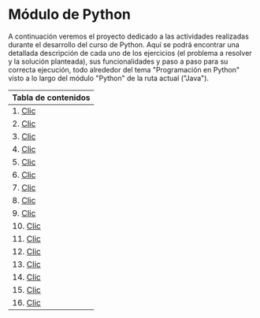 # Módulo de Python

A continuación veremos el proyecto dedicado a las actividades realizadas durante el desarrollo del curso de Python. Aquí se podrá
encontrar una detallada descripción de cada uno de los ejercicios (el problema a resolver y la solución planteada), sus funcionalidades
y paso a paso para su correcta ejecución, todo alrededor del tema "Programación en Python" visto a lo largo del módulo "Python" de la ruta actual ("Java").

|Tabla de contenidos|
|--|
|1. [Clic](#Sección1)|
|2. [Clic](#Sección2)|
|3. [Clic](#Sección3)|
|4. [Clic](#Sección4)|
|5. [Clic](#Sección5)|
|6. [Clic](#Sección6)|
|7. [Clic](#Sección7)|
|8. [Clic](#Sección8)|
|9. [Clic](#Sección9)|
|10. [Clic](#Sección10)|
|11. [Clic](#Sección11)|
|12. [Clic](#Sección12)|
|13. [Clic](#Sección13)|
|14. [Clic](#Sección14)|
|15. [Clic](#Sección15)|
|16. [Clic](#Sección16)|

<a name="Sección1"></a>
<a name="Sección2"></a>
<a name="Sección3"></a>
<a name="Sección4"></a>
<a name="Sección5"></a>
<a name="Sección6"></a>
<a name="Sección7"></a>
<a name="Sección8"></a>
<a name="Sección9"></a>
<a name="Sección10"></a>
<a name="Sección11"></a>
<a name="Sección12"></a>
<a name="Sección13"></a>
<a name="Sección14"></a>
<a name="Sección15"></a>
<a name="Sección16"></a>
